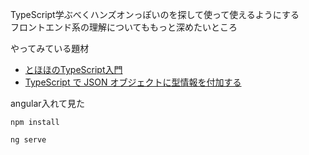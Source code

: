 TypeScript学ぶべくハンズオンっぽいのを探して使って使えるようにする  
フロントエンド系の理解についてももっと深めたいところ

やってみている題材

- [とほほのTypeScript入門](https://www.tohoho-web.com/ex/typescript.html)
- [TypeScript で JSON オブジェクトに型情報を付加する](https://maku.blog/p/2hr3eqx/)

angular入れて見た

```shell
npm install
```

```shell
ng serve
```
